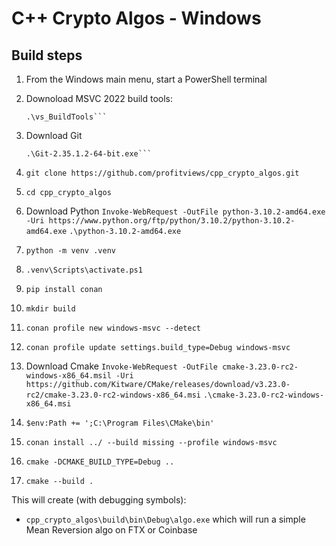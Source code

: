 # C++ Crypto Algos - Windows

## Build steps

1. From the Windows main menu, start a PowerShell terminal
2. Downoload MSVC 2022 build tools: 

   ```Invoke-WebRequest -OutFile vs_BuildTools.exe -Uri https://aka.ms/vs/17/release/vs_BuildTools.exe
   .\vs_BuildTools```
3. Download Git 
   ```Invoke-WebRequest -OutFile Git-2.35.1.2-64-bit.exe -Uri https://github.com/git-for-windows/git/releases/download/v2.35.1.windows.2/Git-2.35.1.2-64-bit.exe
   .\Git-2.35.1.2-64-bit.exe```
4. `git clone https://github.com/profitviews/cpp_crypto_algos.git`
5. `cd cpp_crypto_algos`
6. Download Python 
   `Invoke-WebRequest -OutFile python-3.10.2-amd64.exe -Uri https://www.python.org/ftp/python/3.10.2/python-3.10.2-amd64.exe`
   `.\python-3.10.2-amd64.exe`
7. `python -m venv .venv`
8. `.venv\Scripts\activate.ps1`
9. `pip install conan`
10. `mkdir build`
11. `conan profile new windows-msvc --detect`
12. `conan profile update settings.build_type=Debug windows-msvc`
13. Download Cmake
    `Invoke-WebRequest -OutFile cmake-3.23.0-rc2-windows-x86_64.msil -Uri https://github.com/Kitware/CMake/releases/download/v3.23.0-rc2/cmake-3.23.0-rc2-windows-x86_64.msi`
    `.\cmake-3.23.0-rc2-windows-x86_64.msi`
14. `$env:Path += ';C:\Program Files\CMake\bin'`
15. `conan install ../ --build missing --profile windows-msvc`
16. `cmake -DCMAKE_BUILD_TYPE=Debug ..`
17. `cmake --build .`

This will create (with debugging symbols):

* `cpp_crypto_algos\build\bin\Debug\algo.exe` which will run a simple Mean Reversion algo on FTX or Coinbase
